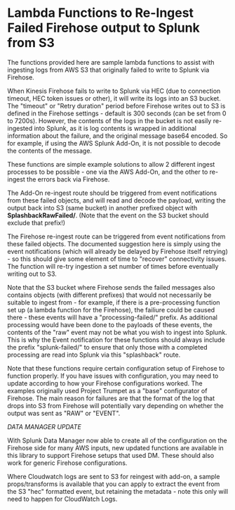 # Lambda Functions to Re-Ingest Failed Firehose output to Splunk from S3

The functions provided here are sample lambda functions to assist with ingesting logs from AWS S3 that originally failed to write to Splunk via Firehose.

When Kinesis Firehose fails to write to Splunk via HEC (due to connection timeout, HEC token issues or other), it will write its logs into an S3 bucket. The "timeout" or "Retry duration" period before Firehose writes out to S3 is defined in the Firehose settings - default is 300 seconds (can be set from 0 to 7200s). However, the contents of the logs in the bucket is not easily re-ingested into Splunk, as it is log contents is wrapped in additional information about the failure, and the original message base64 encoded. So for example, if using the AWS Splunk Add-On, it is not possible to decode the contents of the message.

These functions are simple example solutions to allow 2 different ingest processes to be possible - one via the AWS Add-On, and the other to re-ingest the errors back via Firehose. 

The Add-On re-ingest route should be triggered from event notifications from these failed objects, and will read and decode the payload, writing the output back into S3 (same bucket) in another prefixed object with **SplashbackRawFailed/**. (Note that the event on the S3 bucket should exclude that prefix!)

The Firehose re-ingest route can be triggered from event notifications from these failed objects. The documented suggestion here is simply using the event notifications (which will already be delayed by Firehose itself retrying) - so this should give some element of time to "recover" connectivity issues. The function will re-try ingestion a set number of times before eventually writing out to S3. 

Note that the S3 bucket where Firehose sends the failed messages also contains objects (with different prefixes) that would not necessarily be suitable to ingest from - for example, if there is a pre-processing function set up (a lambda function for the Firehose), the failiure could be caused there - these events will have a "processing-failed/" prefix. As additional processing would have been done to the payloads of these events, the contents of the "raw" event may not be what you wish to ingest into Splunk. This is why the Event notification for these functions should always include the prefix "splunk-failed/" to ensure that only those with a completed processing are read into Splunk via this "splashback" route.

Note that these functions require certain configuration setup of Firehose to function properly. If you have issues with configuration, you may need to update according to how your Firehose configurations worked. The examples originally used Project Trumpet as a "base" configurator of Firehose. The main reason for failures are that the format of the log that drops into S3 from Firehose will potentially vary depending on whether the output was sent as "RAW" or "EVENT".

*DATA MANAGER UPDATE*

With Splunk Data Manager now able to create all of the configuration on the Firehose side for many AWS inputs, new updated functions are available in this library to support Firehose setups that used DM. These should also work for generic Firehose configurations.

Where Cloudwatch logs are sent to S3 for reingest with add-on, a sample props/transforms is available that you can apply to extract the event from the S3 "hec" formatted event, but retaining the metadata - note this only will need to happen for CloudWatch Logs.







